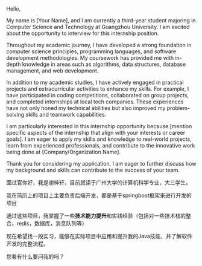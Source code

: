 Hello,

My name is [Your Name], and I am currently a third-year student majoring in Computer Science and Technology at Guangzhou University. I am excited about the opportunity to interview for this internship position.

Throughout my academic journey, I have developed a strong foundation in computer science principles, programming languages, and software development methodologies. My coursework has provided me with in-depth knowledge in areas such as algorithms, data structures, database management, and web development.

In addition to my academic studies, I have actively engaged in practical projects and extracurricular activities to enhance my skills. For example, I have participated in coding competitions, collaborated on group projects, and completed internships at local tech companies. These experiences have not only honed my technical abilities but also improved my problem-solving skills and teamwork capabilities.

I am particularly interested in this internship opportunity because [mention specific aspects of the internship that align with your interests or career goals]. I am eager to apply my skills and knowledge to real-world projects, learn from experienced professionals, and contribute to the innovative work being done at [Company/Organization Name].

Thank you for considering my application. I am eager to further discuss how my background and skills can contribute to the success of your team.

面试官你好，我是谢梓轩，目前就读于广州大学的计算机科学专业，大三学生。

我在简历上的项目上主要负责后端开发，都是基于springboot框架来进行开发的项目

通过这些项目，我掌握了一些**技术能力提升**和实践经验（包括对一些技术栈的整合，redis，数据库，消息队列等）

现在希望找一段实习，能够在实际项目中应用和提升我的Java技能，并了解软件开发的完整流程。

您看有什么要问我的吗？